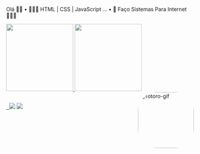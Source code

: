 Olá 👋🏻
• 👩🏼‍💻 HTML | CSS | JavaScript ...
• 📖 Faço Sistemas Para Internet 👩🏼‍💻

<div> 
   <a href="https://github.com/irisrbarbosa"> 
   <img height="180em" src="https://github-readme-stats.vercel.app/api?username=irisrbarbosa&show_icons=true&theme=maroongold&include_all_commits=true&count_private=true"/> 
   <img height="180em" src="https://github-readme-stats.vercel.app/api/top-langs/?username=irisrbarbosa&layout=compact&langs_count=7&theme=maroongold"/> 
   <img align="right" alt="Totoro-gif" height="150" style="border-radius:50px;" src="https://media0.giphy.com/media/arxiLc5EiFhja/giphy.webp?cid=82a1493bgw1mp1j6dlbkzkveiau0cpa73ha3fauk50rboxbx&rid=giphy.webp&ct=g">
 </div>
 
 ##
 
 <div>  
   <a href="https://www.linkedin.com/in/tamirisrodriguesbarbosa" target="_blank"><img src="https://img.shields.io/badge/-LinkedIn-%230077B5?style=for-the-badge&logo=linkedin&logoColor=white" target="_blank"></a>
     <a href = "mailto:irisrbarbosa.contato@gmail.com"><img src="https://img.shields.io/badge/-Gmail-%23333?style=for-the-badge&logo=gmail&logoColor=white" target="_blank"></a>
     </div>
